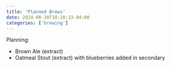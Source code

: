 ```yaml
---
title: 'Planned Brews'
date: 2024-08-30T18:28:33-04:00
categories: ['brewing']
---
```


Planning: 
- Brown Ale (extract)
- Oatmeal Stout (extract) with blueberries added in secondary

